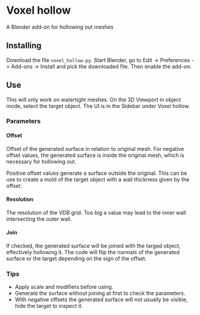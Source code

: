 # Voxel hollow
A Blender add-on for hollowing out meshes 

## Installing
Download the file `voxel_hollow.py`. Start Blender, go to Edit -> 
Preferences -> Add-ons -> Install and pick the downloaded file. Then enable 
the add-on.

## Use
This will only work on watertight meshes. On the 3D Viewport in object mode, 
select the target object. The UI is in the Sidebar under Voxel hollow.

### Parameters

#### Offset
Offset of the generated surface in relation to original mesh. For negative 
offset values, the generated surface is inside the original mesh, which is
necessary for hollowing out. 

Positive offset values generate a surface outside the original. This can 
be use to create a mold of the target object with a wall thickness given by
the offset.

#### Resolution
The resolution of the VDB grid. Too big a value may lead to the inner wall
intersecting the outer wall. 

#### Join
If checked, the generated surface will be joined with the targed object, 
effectively hollowing it. The code will flip the normals of the generated
surface or the target depending on the sign of the offset.

### Tips
 - Apply scale and modifiers before using.
 - Generate the surface without joining at first to check the parameters.
 - With negative offsets the generated surface will not usually be visible,
   hide the target to inspect it.